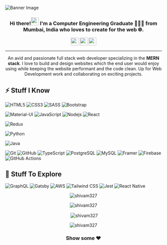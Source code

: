 ![Banner Image](https://github.com/Shivam327/shivam_thaker/blob/main/HEllo%20My%20NAme%20is%20Shivam.png)
<h3 align="center">Hi there!<img src="https://media.giphy.com/media/hvRJCLFzcasrR4ia7z/giphy.gif" width="25px"> I'm a Computer Engineering Graduate 👨🏻‍💻 from Mumbai, India who loves to create for the web 🌐.</h3>

<p align="center">
  <a href="mailto:devshivamthaker@gmail.com" target="_blank"><img height="25" src = "https://img.shields.io/badge/gmail-c14438?&style=for-the-badge&logo=gmail&logoColor=white"></a>
  <a href="https://www.linkedin.com/in/thakershivam/" target="_blank"><img height="25" src = "https://img.shields.io/badge/-LinkedIn-0e76a8?style=for-the-badge&logo=Linkedin&logoColor=white"></a>
  <!--<a href="" target="_blank"><img height="25" src = "https://img.shields.io/badge/Website-3b5998?style=for-the-badge&logo=google-chrome&logoColor=white"></a>-->
  <a href="https://twitter.com/shivamthaker3" target="_blank"><img height="25" src = "https://img.shields.io/badge/-Twitter-00acee?style=for-the-badge&logo=Twitter&logoColor=white"></a>
  <!--<a href="" target="_blank"><img height="27" src = "https://img.shields.io/badge/DEV.TO-%230A0A0A.svg?&style=for-the-badge&logo=dev-dot-to&logoColor=white"></a>-->
  <!--<a href="https://t.me/iamnitinr" target="_blank"><img height="25" src = "https://img.shields.io/badge/-Telegram-0088cc?style=for-the-badge&logo=Telegram&logoColor=white">
</a>-->
</p>
<!--<p align="center"><img src="https://komarev.com/ghpvc/?username=shivam_thaker&color=red"</p>-->

----

<p align="center">An avid and passionate full stack web developer specializing in the <b>MERN stack</b>. I love to build and design websites which the end user would enjoy using while keeping the website performant and the code clean. Up for Web Development work and collaborating on exciting projects.</p>

## ⚡ Stuff I Know

![HTML5](https://img.shields.io/badge/-HTML5-E34F26?style=flat-square&logo=html5&logoColor=white)
![CSS3](https://img.shields.io/badge/-CSS3-1572B6?style=flat-square&logo=css3)
![SASS](https://img.shields.io/badge/-SASS-CC6699?style=flat-square&logo=sass&logoColor=white)
![Bootstrap](https://img.shields.io/badge/-Bootstrap-563D7C?style=flat-square&logo=bootstrap)
<!--![Bulma](https://img.shields.io/badge/-Bulma-00D1B2?style=flat-square&logo=bulma&logoColor=white)-->
![Material-UI](https://img.shields.io/badge/-MaterialUI-0081CB?style=flat-square&logo=material-ui)
![JavaScript](https://img.shields.io/badge/-JavaScript-F7DF1E?style=flat-square&logo=javascript&logoColor=black)
![Nodejs](https://img.shields.io/badge/-Nodejs-339933?style=flat-square&logo=Node.js&logoColor=white)
![React](https://img.shields.io/badge/-React-61DAFB?style=flat-square&logo=react&logoColor=black)
<!--![NextJS](https://img.shields.io/badge/-Next.js-000000?style=flat-square&logo=next.js)-->
<!--![Vue](https://img.shields.io/badge/-Vue.js-4FC08D?style=flat-square&logo=vue.js&logoColor=white)-->
![Redux](https://img.shields.io/badge/-Redux-764ABC?style=flat-square&logo=redux)
<!--![MongoDB](https://img.shields.io/badge/-MongoDB-47A248?style=flat-square&logo=mongodb&logoColor=white)-->
![Python](https://img.shields.io/badge/-Python-3776AB?style=flat-square&logo=Python&logoColor=white)
<!--![Django](https://img.shields.io/badge/-Django-092E20?style=flat-square&logo=Django)-->
![Java](https://img.shields.io/badge/-Java-E34A86?style=flat-square&logo=java)
<!--![C++](https://img.shields.io/badge/-C++-00599C?style=flat-square&logo=c)-->
![Git](https://img.shields.io/badge/-Git-black?style=flat-square&logo=git)
![GitHub](https://img.shields.io/badge/-GitHub-181717?style=flat-square&logo=github)
![TypeScript](https://img.shields.io/badge/-TypeScript-007ACC?style=flat-square&logo=typescript&logoColor=white)
![PostgreSQL](https://img.shields.io/badge/-PostgreSQL-336791?style=flat-square&logo=postgresql)
![MySQL](https://img.shields.io/badge/-MySQL-4479A1?style=flat-square&logo=mysql&logoColor=white)
![Framer](https://img.shields.io/badge/-FramerMotion-0055FF?style=flat-square&logo=framer&logoColor=white)
![Firebase](https://img.shields.io/badge/-Firebase-FFCA28?style=flat-square&logo=firebase&logoColor=black)
![GitHub Actions](https://img.shields.io/badge/-GithubActions-2088FF?style=flat-square&logo=github-actions&logoColor=white)
<!-- ![Heroku](https://img.shields.io/badge/-Heroku-430098?style=flat-square&logo=heroku)
![Figma](https://img.shields.io/badge/-Figma-F24E1E?style=flat-square&logo=figma&logoColor=white) -->

## 🤔 Stuff To Explore


![GraphQL](https://img.shields.io/badge/-GraphQL-E10098?style=flat-square&logo=graphql)
![Gatsby](https://img.shields.io/badge/-Gatsby-663399?style=flat-square&logo=gatsby)
![AWS](https://img.shields.io/badge/-AWS-232F3E?style=flat-square&logo=amazon-aws)
![Tailwind CSS](https://img.shields.io/badge/-TailwindCSS-38B2AC?style=flat-square&logo=tailwind-css&logoColor=white)
![Jest](https://img.shields.io/badge/-Jest-C21325?style=flat-square&logo=jest&logoColor=white)
![React Native](https://img.shields.io/badge/-ReactNative-61DAFB?style=flat-square&logo=react&logoColor=black)

<!--
## 🤓 Projects & GitHub

<details>
  <summary><b>📊 GitHub Stats</b></summary>
  <br />
  <img height="180em" src="https://github-readme-stats.vercel.app/api?username=shivam_thaker&bg_color=0D1117&title_color=f9826c&text_color=fdfdfd&icon_color=f9826c&show_icons=true&hide_border=true&&count_private=true&include_all_commits=true" />
  &nbsp;&nbsp;&nbsp;
  <img height="180em" src="https://github-readme-stats.vercel.app/api/top-langs/?username=shivam_thaker&bg_color=0D1117&title_color=f9826c&text_color=fdfdfd&show_icons=true&hide_border=true&layout=compact" />
<p><img align="left" src="https://github-readme-stats.vercel.app/api/top-langs?username=shivam327&show_icons=true&locale=en&layout=compact" alt="shivam327" /></p>

<details>
  <summary><b>🏆 GitHub Trophies</b></summary>
  <br />
  <p align="center">
    <img src="https://github-profile-trophy.vercel.app/?username=shivam_thaker&row=1&column=6&margin-h=8&theme=darkhub&count_private=true&margin-w=15&no-frame=true" />
  </p>
</details>

<details>
  <summary><b>📈 GitHub Streaks</b></summary>
  <br />
  <p align="center">
    <img height="180em" src="https://github-readme-streak-stats.herokuapp.com/?user=itsnitinr&theme=dark&hide_border=true&background=0D1117&stroke=0000&count_private=true&include_all_commits=true" />
    <img src="https://activity-graph.herokuapp.com/graph?username=shivam_thaker&count_private=true&hide_border=true&bg_color=0d1117&theme=github" />
  </p>
</details>

<details>
  <summary><b>💼 Open Source Projects</b></summary>
  <br />
  <table>
    <thead align="center">
      <tr border: none;>
        <td><b>💻 Projects</b></td>
        <td><b>🌟 Stars</b></td>
        <td><b>🍴 Forks</b></td>
        <td><b>🐛 Issues</b></td>
        <td><b>🔔 Pull Requests</b></td>
        <td><b>👨‍💻 Language</b></td>
      </tr>
    </thead>
    <tbody>
      <tr>
	      <td><a href="https://github.com/itsnitinr/vscode-portfolio"><b>VSCode Portfolio</b></a></td>
        <td><img alt="Stars" src="https://img.shields.io/github/stars/itsnitinr/vscode-portfolio?style=flat-square&labelColor=343b41"/></td>
        <td><img alt="Forks" src="https://img.shields.io/github/forks/itsnitinr/vscode-portfolio?style=flat-square&labelColor=343b41"/></td>
        <td><img alt="Issues" src="https://img.shields.io/github/issues/itsnitinr/vscode-portfolio?style=flat-square"/></td>
        <td><img alt="Pull Requests" src="https://img.shields.io/github/issues-pr/itsnitinr/vscode-portfolio?style=flat-square"/></td>
        <td><img alt="Language" src="https://img.shields.io/github/languages/top/itsnitinr/vscode-portfolio?style=flat-square"/></td>
      </tr>
      <tr>
	      <td><a href="https://github.com/itsnitinr/driwwwle"><b>Driwwwle</b></a></td>
        <td><img alt="Stars" src="https://img.shields.io/github/stars/itsnitinr/driwwwle?style=flat-square&labelColor=343b41"/></td>
        <td><img alt="Forks" src="https://img.shields.io/github/forks/itsnitinr/driwwwle?style=flat-square&labelColor=343b41"/></td>
        <td><img alt="Issues" src="https://img.shields.io/github/issues/itsnitinr/driwwwle?style=flat-square"/></td>
        <td><img alt="Pull Requests" src="https://img.shields.io/github/issues-pr/itsnitinr/driwwwle?style=flat-square"/></td>
        <td><img alt="Language" src="https://img.shields.io/github/languages/top/itsnitinr/driwwwle?label=javascript&style=flat-square"/></td>
      </tr>
    </tbody>
  </table>
  <br />
</details>
-->
<p align="center"> <img src="https://komarev.com/ghpvc/?username=shivam327&label=Profile%20views&color=0e75b6&style=flat" alt="shivam327" /> </p>
<!-- 
<p align="center"> <a href="https://github.com/ryo-ma/github-profile-trophy"><img src="https://github-profile-trophy.vercel.app/?username=shivam327" alt="shivam327" /></a> </p>

<p align="center"> <a href="https://twitter.com/" target="blank"><img src="https://img.shields.io/twitter/follow/?logo=twitter&style=for-the-badge" alt="" /></a> </p> -->


<div align="center">
<p><img align="center" src="https://github-readme-stats.vercel.app/api/top-langs?username=shivam327&show_icons=true&locale=en&layout=compact" alt="shivam327" /></p>

<p>&nbsp;<img align="center" src="https://github-readme-stats.vercel.app/api?username=shivam327&show_icons=true&locale=en" alt="shivam327" /></p>

<p><img align="center" src="https://github-readme-streak-stats.herokuapp.com/?user=shivam327&" alt="shivam327" /></p>
  
### Show some ❤️

</div>
